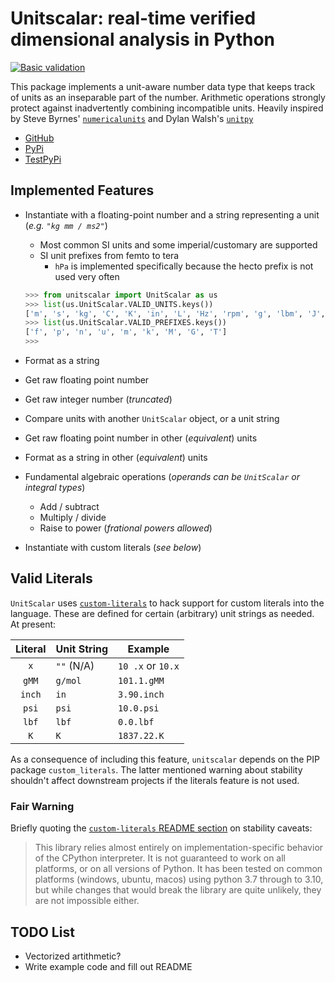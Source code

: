 # Unitscalar: real-time verified dimensional analysis in Python

[![Basic validation](https://github.com/neilbalch/unitscalar/actions/workflows/python-package.yml/badge.svg?branch=master)](https://github.com/neilbalch/unitscalar/actions/workflows/python-package.yml)

This package implements a unit-aware number data type that keeps track of units as an inseparable part of the number. Arithmetic operations strongly protect against inadvertently combining incompatible units. Heavily inspired by Steve Byrnes' [`numericalunits`](https://github.com/sbyrnes321/numericalunits) and Dylan Walsh's [`unitpy`](https://github.com/dylanwal/unitpy)

- [GitHub](https://github.com/neilbalch/unitscalar)
- [PyPi](https://pypi.org/project/unitscalar)
- [TestPyPi](https://test.pypi.org/project/unitscalar)

## Implemented Features

- Instantiate with a floating-point number and a string representing a unit (*e.g. `"kg mm / ms2"`*)
  - Most common SI units and some imperial/customary are supported
  - SI unit prefixes from femto to tera
    - `hPa` is implemented specifically because the hecto prefix is not used very often

  ```python
  >>> from unitscalar import UnitScalar as us
  >>> list(us.UnitScalar.VALID_UNITS.keys())
  ['m', 's', 'kg', 'C', 'K', 'in', 'L', 'Hz', 'rpm', 'g', 'lbm', 'J', 'Wh', 'mol', 'N', 'lbf', 'Pa', 'hPa', 'bar', 'atm', 'psi', 'W', 'Ah', 'A', 'V', 'ohm', 'T', 'F', 'H']
  >>> list(us.UnitScalar.VALID_PREFIXES.keys())
  ['f', 'p', 'n', 'u', 'm', 'k', 'M', 'G', 'T']
  >>>
  ```

- Format as a string
- Get raw floating point number
- Get raw integer number (*truncated*)
- Compare units with another `UnitScalar` object, or a unit string
- Get raw floating point number in other (*equivalent*) units
- Format as a string in other (*equivalent*) units
- Fundamental algebraic operations (*operands can be `UnitScalar` or integral types*)
  - Add / subtract
  - Multiply / divide
  - Raise to power (*frational powers allowed*)
- Instantiate with custom literals (*see below*)

## Valid Literals

`UnitScalar` uses [`custom-literals`](https://github.com/RocketRace/custom-literals) to hack support for custom literals into the language. These are defined for certain (arbitrary) unit strings as needed. At present:

| Literal | Unit String |       Example     |
|:-------:|-------------|-------------------|
| `x`     | `""` (N/A)  | `10 .x` or `10.x` |
| `gMM`   | `g/mol`     | `101.1.gMM`       |
| `inch`  | `in`        | `3.90.inch`       |
| `psi`   | `psi`       | `10.0.psi`        |
| `lbf`   | `lbf`       | `0.0.lbf`         |
| `K`     | `K`         | `1837.22.K`       |

As a consequence of including this feature, `unitscalar` depends on the PIP package `custom_literals`. The latter mentioned warning about stability shouldn't affect downstream projects if the literals feature is not used.

### Fair Warning

Briefly quoting the [`custom-literals` README section](https://github.com/RocketRace/custom-literals?tab=readme-ov-file#stability) on stability caveats:

> This library relies almost entirely on implementation-specific behavior of the CPython interpreter. It is not guaranteed to work on all platforms, or on all versions of Python. It has been tested on common platforms (windows, ubuntu, macos) using python 3.7 through to 3.10, but while changes that would break the library are quite unlikely, they are not impossible either.

## TODO List

- Vectorized artithmetic?
- Write example code and fill out README
